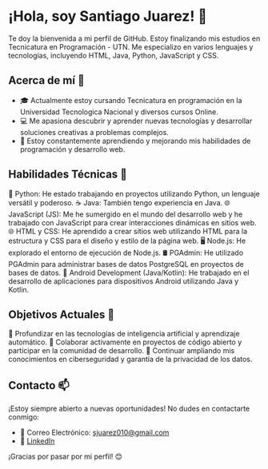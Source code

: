 # ¡Hola, soy Santiago Juarez! 👋

Te doy la bienvenida a mi perfil de GitHub. Estoy finalizando mis estudios en Tecnicatura en Programación - UTN. 
Me especializo en varios lenguajes y tecnologías, incluyendo HTML, Java, Python, JavaScript y CSS.

## Acerca de mí 🌟

- 🎓 Actualmente estoy cursando Tecnicatura en programación en la Universidad Tecnologica Nacional y diversos cursos Online.
- 💻 Me apasiona descubrir y aprender nuevas tecnologías y desarrollar soluciones creativas a problemas complejos.
- 🌱 Estoy constantemente aprendiendo y mejorando mis habilidades de programación y desarrollo web.

## Habilidades Técnicas 💼  

🐍 Python: He estado trabajando en proyectos utilizando Python, un lenguaje versátil y poderoso.
☕ Java: También tengo experiencia en Java.
🌐 JavaScript (JS): Me he sumergido en el mundo del desarrollo web y he trabajado con JavaScript para crear interacciones dinámicas en sitios web.
🌐 HTML y CSS: He aprendido a crear sitios web utilizando HTML para la estructura y CSS para el diseño y estilo de la página web.
🖥️ Node.js: He explorado el entorno de ejecución de Node.js.
🛢️ PGAdmin: He utilizado PGAdmin para administrar bases de datos PostgreSQL en proyectos de bases de datos.
📱 Android Development (Java/Kotlin): He trabajado en el desarrollo de aplicaciones para dispositivos Android utilizando Java y Kotlin.



## Objetivos Actuales 🎯

🧠 Profundizar en las tecnologías de inteligencia artificial y aprendizaje automático.
🤝 Colaborar activamente en proyectos de código abierto y participar en la comunidad de desarrollo.
📖 Continuar ampliando mis conocimientos en ciberseguridad y garantía de la privacidad de los datos.

## Contacto 📫

¡Estoy siempre abierto a nuevas oportunidades! No dudes en contactarte conmigo:

- 📧 Correo Electrónico: sjuarez010@gmail.com
- 💼 [LinkedIn](https://www.linkedin.com/in/santiago-juarez-0aaa661a3/)

¡Gracias por pasar por mi perfil! 😊

